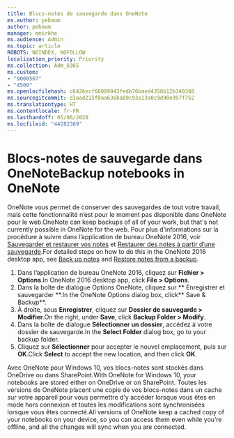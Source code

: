 ```yaml
---
title: Blocs-notes de sauvegarde dans OneNote
ms.author: pebaum
author: pebaum
manager: mnirkhe
ms.audience: Admin
ms.topic: article
ROBOTS: NOINDEX, NOFOLLOW
localization_priority: Priority
ms.collection: Adm_O365
ms.custom:
- "9000567"
- "4500"
ms.openlocfilehash: c6426ecf66089043fedb76baed4358b12b340388
ms.sourcegitcommit: d1aad215f8aa636ba89c93a13a0c9d90e997f752
ms.translationtype: HT
ms.contentlocale: fr-FR
ms.lasthandoff: 05/06/2020
ms.locfileid: "44282389"
---
```

# <a name="backup-notebooks-in-onenote"></a><span data-ttu-id="0cd3c-102">Blocs-notes de sauvegarde dans OneNote</span><span class="sxs-lookup"><span data-stu-id="0cd3c-102">Backup notebooks in OneNote</span></span>

<span data-ttu-id="0cd3c-103">OneNote vous permet de conserver des sauvegardes de tout votre travail, mais cette fonctionnalité n’est pour le moment pas disponible dans OneNote pour le web.</span><span class="sxs-lookup"><span data-stu-id="0cd3c-103">OneNote can keep backups of all of your work, but that's not currently possible in OneNote for the web.</span></span> <span data-ttu-id="0cd3c-104">Pour plus d’informations sur la procédure à suivre dans l’application de bureau OneNote 2016, voir [Sauvegarder et restaurer vos notes](https://support.office.com/article/back-up-notes-f58b34b0-611d-435e-87fa-7942a1767af4#id0eaabaaa=2016,_2013,_2010) et [Restaurer des notes à partir d’une sauvegarde](https://support.microsoft.com/office/restore-notes-from-a-backup-5daf9cb0-6769-4998-a5de-f044fdd0d831).</span><span class="sxs-lookup"><span data-stu-id="0cd3c-104">For detailed steps on how to do this in the OneNote 2016 desktop app, see [Back up notes](https://support.office.com/article/back-up-notes-f58b34b0-611d-435e-87fa-7942a1767af4#id0eaabaaa=2016,_2013,_2010) and [Restore notes from a backup](https://support.microsoft.com/office/restore-notes-from-a-backup-5daf9cb0-6769-4998-a5de-f044fdd0d831).</span></span>

1. <span data-ttu-id="0cd3c-105">Dans l’application de bureau OneNote 2016, cliquez sur **Fichier > Options**.</span><span class="sxs-lookup"><span data-stu-id="0cd3c-105">In OneNote 2016 desktop app, click **File > Options**.</span></span>
2. <span data-ttu-id="0cd3c-106">Dans la boîte de dialogue Options OneNote, cliquez sur ** Enregistrer et sauvegarder **.</span><span class="sxs-lookup"><span data-stu-id="0cd3c-106">In the OneNote Options dialog box, click\*\* Save & Backup\*\*.</span></span>
3. <span data-ttu-id="0cd3c-107">À droite, sous **Enregistrer**, cliquez sur **Dossier de sauvegarde > Modifier**.</span><span class="sxs-lookup"><span data-stu-id="0cd3c-107">On the right, under **Save**, click **Backup Folder > Modify**.</span></span>
4. <span data-ttu-id="0cd3c-108">Dans la boîte de dialogue **Sélectionner un dossier**, accédez à votre dossier de sauvegarde.</span><span class="sxs-lookup"><span data-stu-id="0cd3c-108">In the **Select Folder** dialog box, go to your backup folder.</span></span>
5. <span data-ttu-id="0cd3c-109">Cliquez sur **Sélectionner** pour accepter le nouvel emplacement, puis sur **OK**.</span><span class="sxs-lookup"><span data-stu-id="0cd3c-109">Click **Select** to accept the new location, and then click **OK**.</span></span>

<span data-ttu-id="0cd3c-110">Avec OneNote pour Windows 10, vos blocs-notes sont stockés dans OneDrive ou dans SharePoint.</span><span class="sxs-lookup"><span data-stu-id="0cd3c-110">With OneNote for Windows 10, your notebooks are stored either on OneDrive or on SharePoint.</span></span> <span data-ttu-id="0cd3c-111">Toutes les versions de OneNote placent une copie de vos blocs-notes dans un cache sur votre appareil pour vous permettre d’y accéder lorsque vous êtes en mode hors connexion et toutes les modifications sont synchronisées lorsque vous êtes connecté.</span><span class="sxs-lookup"><span data-stu-id="0cd3c-111">All versions of OneNote keep a cached copy of your notebooks on your device, so you can access them even while you’re offline, and all the changes will sync when you are connected.</span></span>
